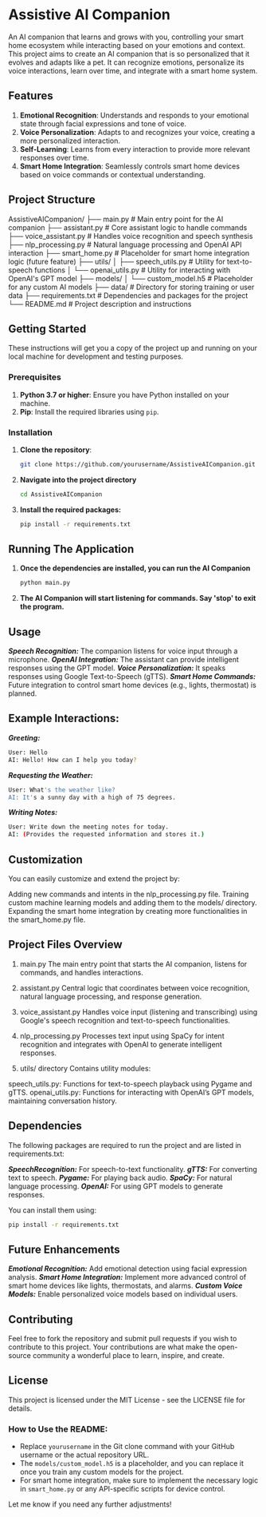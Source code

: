 # Assistive AI Companion

An AI companion that learns and grows with you, controlling your smart home ecosystem while interacting based on your emotions and context. This project aims to create an AI companion that is so personalized that it evolves and adapts like a pet. It can recognize emotions, personalize its voice interactions, learn over time, and integrate with a smart home system.

## Features

1. **Emotional Recognition**: Understands and responds to your emotional state through facial expressions and tone of voice.
2. **Voice Personalization**: Adapts to and recognizes your voice, creating a more personalized interaction.
3. **Self-Learning**: Learns from every interaction to provide more relevant responses over time.
4. **Smart Home Integration**: Seamlessly controls smart home devices based on voice commands or contextual understanding.

## Project Structure

AssistiveAICompanion/ ├── main.py # Main entry point for the AI companion ├── assistant.py # Core assistant logic to handle commands ├── voice_assistant.py # Handles voice recognition and speech synthesis ├── nlp_processing.py # Natural language processing and OpenAI API interaction ├── smart_home.py # Placeholder for smart home integration logic (future feature) ├── utils/ │ ├── speech_utils.py # Utility for text-to-speech functions │ └── openai_utils.py # Utility for interacting with OpenAI's GPT model ├── models/ │ └── custom_model.h5 # Placeholder for any custom AI models ├── data/ # Directory for storing training or user data ├── requirements.txt # Dependencies and packages for the project └── README.md # Project description and instructions



## Getting Started

These instructions will get you a copy of the project up and running on your local machine for development and testing purposes.

### Prerequisites

1. **Python 3.7 or higher**: Ensure you have Python installed on your machine.
2. **Pip**: Install the required libraries using `pip`.

### Installation

1. **Clone the repository**:
   ```bash
   git clone https://github.com/yourusername/AssistiveAICompanion.git
   ```
2. **Navigate into the project directory**
   ```bash
   cd AssistiveAICompanion
   ```
3. **Install the required packages:**
   ```bash
   pip install -r requirements.txt
   ```

## Running The Application

1. **Once the dependencies are installed, you can run the AI Companion**
   ```bash
   python main.py
   ```
2. **The AI Companion will start listening for commands. Say 'stop' to exit the program.**

## Usage

***Speech Recognition:*** The companion listens for voice input through a microphone.
***OpenAI Integration:*** The assistant can provide intelligent responses using the GPT model.
***Voice Personalization:*** It speaks responses using Google Text-to-Speech (gTTS).
***Smart Home Commands:*** Future integration to control smart home devices (e.g., lights, thermostat) is planned.


## Example Interactions:

***Greeting:***
```bash
User: Hello
AI: Hello! How can I help you today?
```

***Requesting the Weather:***

```bash
User: What's the weather like?
AI: It's a sunny day with a high of 75 degrees.
```

***Writing Notes:***

```bash
User: Write down the meeting notes for today.
AI: (Provides the requested information and stores it.)
```

## Customization
You can easily customize and extend the project by:

Adding new commands and intents in the nlp_processing.py file.
Training custom machine learning models and adding them to the models/ directory.
Expanding the smart home integration by creating more functionalities in the smart_home.py file.


## Project Files Overview
1. main.py
The main entry point that starts the AI companion, listens for commands, and handles interactions.

2. assistant.py
Central logic that coordinates between voice recognition, natural language processing, and response generation.

3. voice_assistant.py
Handles voice input (listening and transcribing) using Google's speech recognition and text-to-speech functionalities.

4. nlp_processing.py
Processes text input using SpaCy for intent recognition and integrates with OpenAI to generate intelligent responses.

5. utils/ directory
Contains utility modules:

speech_utils.py: Functions for text-to-speech playback using Pygame and gTTS.
openai_utils.py: Functions for interacting with OpenAI’s GPT models, maintaining conversation history.


## Dependencies
The following packages are required to run the project and are listed in requirements.txt:

***SpeechRecognition:*** For speech-to-text functionality.
***gTTS:*** For converting text to speech.
***Pygame:*** For playing back audio.
***SpaCy:*** For natural language processing.
***OpenAI:*** For using GPT models to generate responses.

You can install them using:

```bash
pip install -r requirements.txt
```

## Future Enhancements

***Emotional Recognition:*** Add emotional detection using facial expression analysis.
***Smart Home Integration:*** Implement more advanced control of smart home devices like lights, thermostats, and alarms.
***Custom Voice Models:*** Enable personalized voice models based on individual users.

## Contributing
Feel free to fork the repository and submit pull requests if you wish to contribute to this project. Your contributions are what make the open-source community a wonderful place to learn, inspire, and create.

## License
This project is licensed under the MIT License - see the LICENSE file for details.

### How to Use the README:

- Replace `yourusername` in the Git clone command with your GitHub username or the actual repository URL.
- The `models/custom_model.h5` is a placeholder, and you can replace it once you train any custom models for the project.
- For smart home integration, make sure to implement the necessary logic in `smart_home.py` or any API-specific scripts for device control.

Let me know if you need any further adjustments!